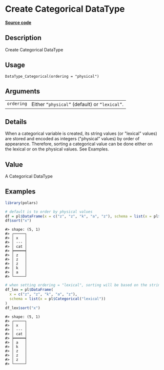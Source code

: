 

# Create Categorical DataType

[**Source code**](https://github.com/pola-rs/r-polars/tree/main/R/datatype.R#L335)

## Description

Create Categorical DataType

## Usage

<pre><code class='language-R'>DataType_Categorical(ordering = "physical")
</code></pre>

## Arguments

<table>
<tr>
<td style="white-space: nowrap; font-family: monospace; vertical-align: top">
<code id="DataType_Categorical_:_ordering">ordering</code>
</td>
<td>
Either <code>“physical”</code> (default) or <code>“lexical”</code>.
</td>
</tr>
</table>

## Details

When a categorical variable is created, its string values (or "lexical"
values) are stored and encoded as integers ("physical" values) by order
of appearance. Therefore, sorting a categorical value can be done either
on the lexical or on the physical values. See Examples.

## Value

A Categorical DataType

## Examples

``` r
library(polars)

# default is to order by physical values
df = pl$DataFrame(x = c("z", "z", "k", "a", "z"), schema = list(x = pl$Categorical()))
df$sort("x")
```

    #> shape: (5, 1)
    #> ┌─────┐
    #> │ x   │
    #> │ --- │
    #> │ cat │
    #> ╞═════╡
    #> │ z   │
    #> │ z   │
    #> │ z   │
    #> │ k   │
    #> │ a   │
    #> └─────┘

``` r
# when setting ordering = "lexical", sorting will be based on the strings
df_lex = pl$DataFrame(
  x = c("z", "z", "k", "a", "z"),
  schema = list(x = pl$Categorical("lexical"))
)
df_lex$sort("x")
```

    #> shape: (5, 1)
    #> ┌─────┐
    #> │ x   │
    #> │ --- │
    #> │ cat │
    #> ╞═════╡
    #> │ a   │
    #> │ k   │
    #> │ z   │
    #> │ z   │
    #> │ z   │
    #> └─────┘
